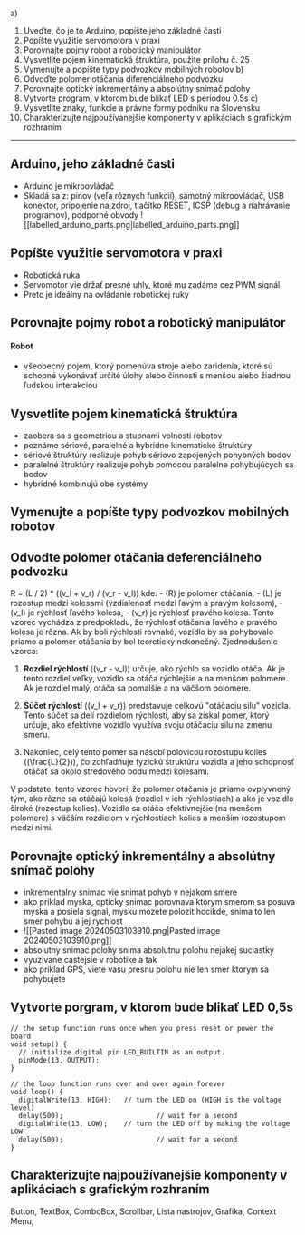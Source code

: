 a)
1. Uveďte, čo je to Arduino, popíšte jeho základné časti
2. Popíšte využitie servomotora v praxi
3. Porovnajte pojmy robot a robotický manipulátor
4. Vysvetlite pojem kinematická štruktúra, použite prílohu č. 25
5. Vymenujte a popíšte typy podvozkov mobilných robotov
b)
1. Odvoďte polomer otáčania diferenciálneho podvozku
2. Porovnajte optický inkrementálny a absolútny snímač polohy
3. Vytvorte program, v ktorom bude blikať LED s periódou 0.5s
c)
1. Vysvetlite znaky, funkcie a právne formy podniku na Slovensku
2. Charakterizujte najpoužívanejšie komponenty v aplikáciách s grafickým rozhraním


---

## Arduino, jeho základné časti
- Arduino je mikroovládač
- Skladá sa z: pinov (veľa rôznych funkcií), samotný mikroovládač, USB konektor, pripojenie na zdroj, tlačítko RESET, ICSP (debug a nahrávanie programov), podporné obvody
![[labelled_arduino_parts.png|labelled_arduino_parts.png]]
## Popíšte využitie servomotora v praxi
- Robotická ruka 
- Servomotor vie držať presné uhly, ktoré mu zadáme cez PWM signál
- Preto je ideálny na ovládanie robotickej ruky

## Porovnajte pojmy robot a robotický manipulátor

#### Robot
- všeobecný pojem, ktorý pomenúva stroje alebo zaridenia, ktoré sú schopné vykonávať určité úlohy alebo činnosti s menšou alebo žiadnou ľudskou interakciou

## Vysvetlite pojem kinematická štruktúra
- zaobera sa s geometriou a stupnami volnosti robotov
- poznáme sériové, paralelné a hybridne kinematické štruktúry
- sériové štruktúry realizuje pohyb sériovo zapojených pohybných bodov
- paralelné štruktúry realizuje pohyb pomocou paralelne pohybujúcych sa bodov
- hybridné kombinujú obe systémy

## Vymenujte a popíšte typy podvozkov mobilných robotov


## Odvodte polomer otáčania deferenciálneho podvozku

 R = (L / 2) * ((v_l + v_r) / (v_r - v_l)) kde:
    - (R) je polomer otáčania,
    - (L) je rozostup medzi kolesami (vzdialenosť medzi ľavým a pravým kolesom),
    - (v_l) je rýchlosť ľavého kolesa,
    - (v_r) je rýchlosť pravého kolesa.
Tento vzorec vychádza z predpokladu, že rýchlosť otáčania ľavého a pravého kolesa je rôzna. Ak by boli rýchlosti rovnaké, vozidlo by sa pohybovalo priamo a polomer otáčania by bol teoreticky nekonečný. Zjednodušenie vzorca:
    
1. **Rozdiel rýchlostí** ((v_r - v_l)) určuje, ako rýchlo sa vozidlo otáča. Ak je tento rozdiel veľký, vozidlo sa otáča rýchlejšie a na menšom polomere. Ak je rozdiel malý, otáča sa pomalšie a na väčšom polomere.
    
2. **Súčet rýchlostí** ((v_l + v_r)) predstavuje celkovú "otáčaciu silu" vozidla. Tento súčet sa delí rozdielom rýchlostí, aby sa získal pomer, ktorý určuje, ako efektívne vozidlo využíva svoju otáčaciu silu na zmenu smeru.
    
3. Nakoniec, celý tento pomer sa násobí polovicou rozostupu kolies ((\frac{L}{2})), čo zohľadňuje fyzickú štruktúru vozidla a jeho schopnosť otáčať sa okolo stredového bodu medzi kolesami.
    
V podstate, tento vzorec hovorí, že polomer otáčania je priamo ovplyvnený tým, ako rôzne sa otáčajú kolesá (rozdiel v ich rýchlostiach) a ako je vozidlo široké (rozostup kolies). Vozidlo sa otáča efektívnejšie (na menšom polomere) s väčším rozdielom v rýchlostiach kolies a menším rozostupom medzi nimi.
## Porovnajte optický inkrementálny a absolútny snímač polohy
- inkrementalny snimac vie snimat pohyb v nejakom smere
- ako priklad myska, opticky snimac porovnava ktorym smerom sa posuva myska a posiela signal, mysku mozete polozit hocikde, snima to len smer pohybu a jej rychlost
- ![[Pasted image 20240503103910.png|Pasted image 20240503103910.png]]
- absolutny snimac polohy snima absolutnu polohu nejakej suciastky
- vyuzivane castejsie v robotike a tak
- ako priklad GPS, viete vasu presnu polohu nie len smer ktorym sa pohybujete
## Vytvorte porgram, v ktorom bude blikať LED 0,5s

```c++\
// the setup function runs once when you press reset or power the board
void setup() {
  // initialize digital pin LED_BUILTIN as an output.
  pinMode(13, OUTPUT);
}

// the loop function runs over and over again forever
void loop() {
  digitalWrite(13, HIGH);   // turn the LED on (HIGH is the voltage level)
  delay(500);                       // wait for a second
  digitalWrite(13, LOW);    // turn the LED off by making the voltage LOW
  delay(500);                       // wait for a second
}
```
## Charakterizujte najpoužívanejšie komponenty v aplikáciach s grafickým rozhraním
Button, TextBox, ComboBox, Scrollbar, Lista nastrojov, Grafika, Context Menu, 

